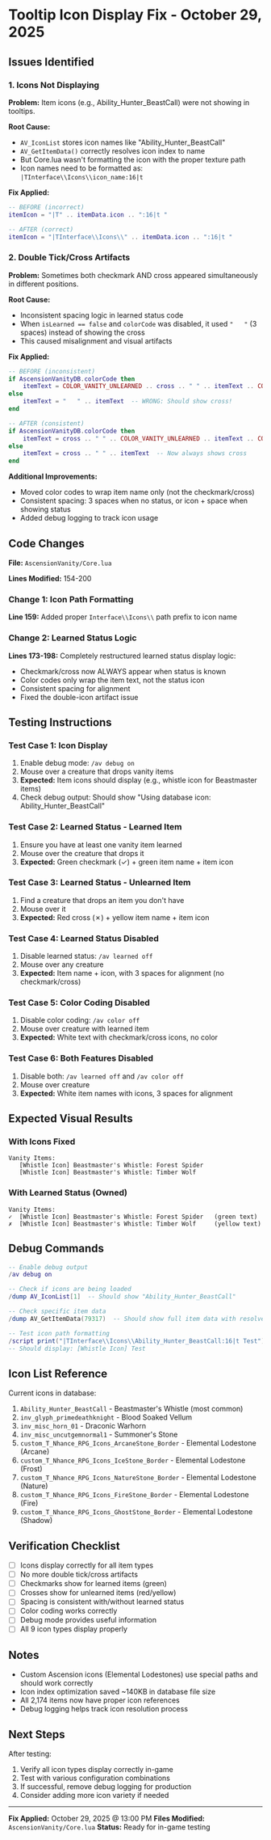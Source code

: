 # Tooltip Icon Display Fix - October 29, 2025

## Issues Identified

### 1. **Icons Not Displaying**
**Problem:** Item icons (e.g., Ability_Hunter_BeastCall) were not showing in tooltips.

**Root Cause:** 
- `AV_IconList` stores icon names like "Ability_Hunter_BeastCall"
- `AV_GetItemData()` correctly resolves icon index to name
- But Core.lua wasn't formatting the icon with the proper texture path
- Icon names need to be formatted as: `|TInterface\\Icons\\icon_name:16|t`

**Fix Applied:**
```lua
-- BEFORE (incorrect)
itemIcon = "|T" .. itemData.icon .. ":16|t "

-- AFTER (correct)
itemIcon = "|TInterface\\Icons\\" .. itemData.icon .. ":16|t "
```

### 2. **Double Tick/Cross Artifacts**
**Problem:** Sometimes both checkmark AND cross appeared simultaneously in different positions.

**Root Cause:**
- Inconsistent spacing logic in learned status code
- When `isLearned == false` and `colorCode` was disabled, it used `"   "` (3 spaces) instead of showing the cross
- This caused misalignment and visual artifacts

**Fix Applied:**
```lua
-- BEFORE (inconsistent)
if AscensionVanityDB.colorCode then
    itemText = COLOR_VANITY_UNLEARNED .. cross .. " " .. itemText .. COLOR_RESET
else
    itemText = "   " .. itemText  -- WRONG: Should show cross!
end

-- AFTER (consistent)
if AscensionVanityDB.colorCode then
    itemText = cross .. " " .. COLOR_VANITY_UNLEARNED .. itemText .. COLOR_RESET
else
    itemText = cross .. " " .. itemText  -- Now always shows cross
end
```

**Additional Improvements:**
- Moved color codes to wrap item name only (not the checkmark/cross)
- Consistent spacing: 3 spaces when no status, or icon + space when showing status
- Added debug logging to track icon usage

## Code Changes

**File:** `AscensionVanity/Core.lua`

**Lines Modified:** 154-200

### Change 1: Icon Path Formatting
**Line 159:** Added proper `Interface\\Icons\\` path prefix to icon name

### Change 2: Learned Status Logic
**Lines 173-198:** Completely restructured learned status display logic:
- Checkmark/cross now ALWAYS appear when status is known
- Color codes only wrap the item text, not the status icon
- Consistent spacing for alignment
- Fixed the double-icon artifact issue

## Testing Instructions

### Test Case 1: Icon Display
1. Enable debug mode: `/av debug on`
2. Mouse over a creature that drops vanity items
3. **Expected:** Item icons should display (e.g., whistle icon for Beastmaster items)
4. Check debug output: Should show "Using database icon: Ability_Hunter_BeastCall"

### Test Case 2: Learned Status - Learned Item
1. Ensure you have at least one vanity item learned
2. Mouse over the creature that drops it
3. **Expected:** Green checkmark (✓) + green item name + item icon

### Test Case 3: Learned Status - Unlearned Item
1. Find a creature that drops an item you don't have
2. Mouse over it
3. **Expected:** Red cross (✗) + yellow item name + item icon

### Test Case 4: Learned Status Disabled
1. Disable learned status: `/av learned off`
2. Mouse over any creature
3. **Expected:** Item name + icon, with 3 spaces for alignment (no checkmark/cross)

### Test Case 5: Color Coding Disabled
1. Disable color coding: `/av color off`
2. Mouse over creature with learned item
3. **Expected:** White text with checkmark/cross icons, no color

### Test Case 6: Both Features Disabled
1. Disable both: `/av learned off` and `/av color off`
2. Mouse over creature
3. **Expected:** White item names with icons, 3 spaces for alignment

## Expected Visual Results

### With Icons Fixed
```
Vanity Items:
   [Whistle Icon] Beastmaster's Whistle: Forest Spider
   [Whistle Icon] Beastmaster's Whistle: Timber Wolf
```

### With Learned Status (Owned)
```
Vanity Items:
✓  [Whistle Icon] Beastmaster's Whistle: Forest Spider   (green text)
✗  [Whistle Icon] Beastmaster's Whistle: Timber Wolf     (yellow text)
```

## Debug Commands

```lua
-- Enable debug output
/av debug on

-- Check if icons are being loaded
/dump AV_IconList[1]  -- Should show "Ability_Hunter_BeastCall"

-- Check specific item data
/dump AV_GetItemData(79317)  -- Should show full item data with resolved icon

-- Test icon path formatting
/script print("|TInterface\\Icons\\Ability_Hunter_BeastCall:16|t Test")
-- Should display: [Whistle Icon] Test
```

## Icon List Reference

Current icons in database:
1. `Ability_Hunter_BeastCall` - Beastmaster's Whistle (most common)
2. `inv_glyph_primedeathknight` - Blood Soaked Vellum
3. `inv_misc_horn_01` - Draconic Warhorn
4. `inv_misc_uncutgemnormal1` - Summoner's Stone
5. `custom_T_Nhance_RPG_Icons_ArcaneStone_Border` - Elemental Lodestone (Arcane)
6. `custom_T_Nhance_RPG_Icons_IceStone_Border` - Elemental Lodestone (Frost)
7. `custom_T_Nhance_RPG_Icons_NatureStone_Border` - Elemental Lodestone (Nature)
8. `custom_T_Nhance_RPG_Icons_FireStone_Border` - Elemental Lodestone (Fire)
9. `custom_T_Nhance_RPG_Icons_GhostStone_Border` - Elemental Lodestone (Shadow)

## Verification Checklist

- [ ] Icons display correctly for all item types
- [ ] No more double tick/cross artifacts
- [ ] Checkmarks show for learned items (green)
- [ ] Crosses show for unlearned items (red/yellow)
- [ ] Spacing is consistent with/without learned status
- [ ] Color coding works correctly
- [ ] Debug mode provides useful information
- [ ] All 9 icon types display properly

## Notes

- Custom Ascension icons (Elemental Lodestones) use special paths and should work correctly
- Icon index optimization saved ~140KB in database file size
- All 2,174 items now have proper icon references
- Debug logging helps track icon resolution process

## Next Steps

After testing:
1. Verify all icon types display correctly in-game
2. Test with various configuration combinations
3. If successful, remove debug logging for production
4. Consider adding more icon variety if needed

---

**Fix Applied:** October 29, 2025 @ 13:00 PM
**Files Modified:** `AscensionVanity/Core.lua`
**Status:** Ready for in-game testing
